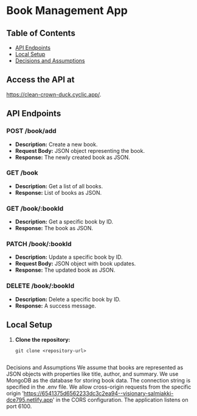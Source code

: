 
# Book Management App

## Table of Contents
- [API Endpoints](#api-endpoints)
- [Local Setup](#local-setup)
- [Decisions and Assumptions](#decisions-and-assumptions)


## Access the API at 
   https://clean-crown-duck.cyclic.app/.
## API Endpoints

### POST /book/add
- **Description:** Create a new book.
- **Request Body:** JSON object representing the book.
- **Response:** The newly created book as JSON.

### GET /book
- **Description:** Get a list of all books.
- **Response:** List of books as JSON.

### GET /book/:bookId
- **Description:** Get a specific book by ID.
- **Response:** The book as JSON.

### PATCH /book/:bookId
- **Description:** Update a specific book by ID.
- **Request Body:** JSON object with book updates.
- **Response:** The updated book as JSON.

### DELETE /book/:bookId
- **Description:** Delete a specific book by ID.
- **Response:** A success message.

## Local Setup

1. **Clone the repository:**

   ```shell
   git clone <repository-url>


Decisions and Assumptions
We assume that books are represented as JSON objects with properties like title, author, and summary.
We use MongoDB as the database for storing book data. The connection string is specified in the .env file.
We allow cross-origin requests from the specific origin 'https://6541375d6562233dc3c2ea94--visionary-salmiakki-dce795.netlify.app' in the CORS configuration.
The application listens on port 6100.
